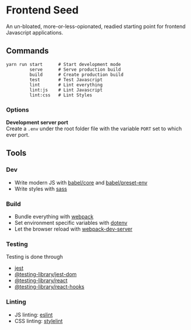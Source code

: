 # Frontend Seed

An un-bloated, more-or-less-opionated, readied starting point for frontend Javascript applications.

## Commands

```
yarn run start      # Start development mode
         serve      # Serve production build
         build      # Create production build
         test       # Test Javascript
         lint       # Lint everything
         lint:js    # Lint Javascript
         lint:css   # Lint Styles
````

### Options

**Development server port** \
Create a `.env` under the root folder file with the variable `PORT` set to which ever port.

## Tools

### Dev
- Write modern JS with [babel/core](https://www.npmjs.com/package/@babel/core) and [babel/preset-env](https://www.npmjs.com/package/@babel/preset-env)
- Write styles with [sass](https://sass-lang.com/)

### Build
- Bundle everything with [webpack](https://www.npmjs.com/package/webpack)
- Set environment specific variables with [dotenv](https://www.npmjs.com/package/dotenv)
- Let the browser reload with [webpack-dev-server](https://www.npmjs.com/package/webpack-dev-server)

### Testing
Testing is done through
- [jest](https://www.npmjs.com/package/jest) 
- [@testing-library/jest-dom](https://www.npmjs.com/package/@testing-library/jest-dom)
- [@testing-library/react](https://www.npmjs.com/package/@testing-library/react)
- [@testing-library/react-hooks](https://www.npmjs.com/package/@testing-library/react-hooks)

### Linting
- JS linting: [eslint](https://www.npmjs.com/package/eslint)
- CSS linting: [stylelint](https://www.npmjs.com/package/stylelint)